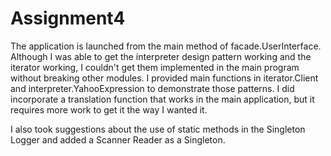 # Assignment4

The application is launched from the main method of facade.UserInterface. Although I was able to get the interpreter design pattern working and the iterator working, I couldn't get them implemented in the main program without breaking other modules. I provided main functions in iterator.Client and interpreter.YahooExpression to demonstrate those patterns. I did incorporate a translation function that works in the main application, but it requires more work to get it the way I wanted it.

I also took suggestions about the use of static methods in the Singleton Logger and added a Scanner Reader as a Singleton.
